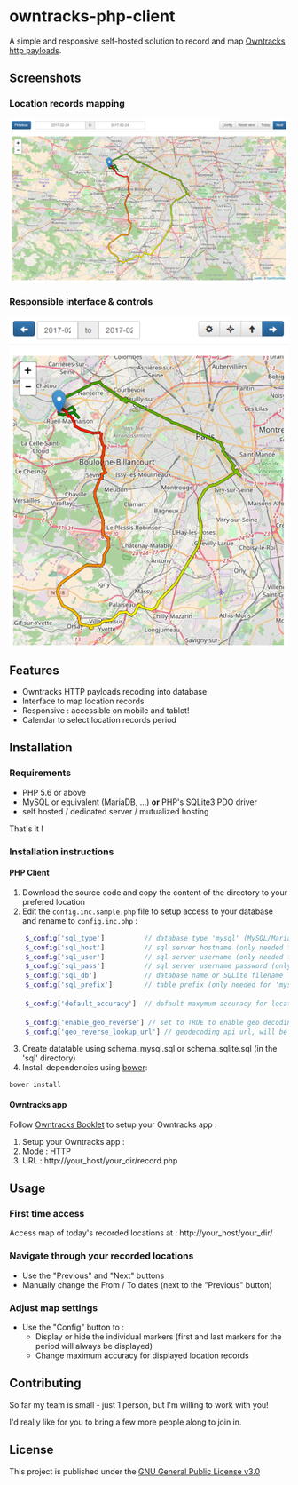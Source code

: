 owntracks-php-client
====================

A simple and responsive self-hosted solution to record and map [Owntracks](https://owntracks.org/) [http payloads](http://owntracks.org/booklet/tech/http/).

Screenshots
-----------

### Location records mapping
![Desktop view](docs/screenshot1.png?raw=true)

### Responsible interface & controls
![Responsive view](docs/screenshot2.png?raw=true)


Features
--------

* Owntracks HTTP payloads recoding into database
* Interface to map location records
* Responsive : accessible on mobile and tablet!
* Calendar to select location records period


Installation
------------

### Requirements
- PHP 5.6 or above
- MySQL or equivalent (MariaDB, …) **or** PHP's SQLite3 PDO driver
- self hosted / dedicated server / mutualized hosting

That's it !

### Installation instructions
#### PHP Client
1. Download the source code and copy the content of the directory to your prefered location
2. Edit the `config.inc.sample.php` file to setup access to your database and rename to `config.inc.php` :
```php
	$_config['sql_type']          // database type 'mysql' (MySQL/MariaDB) or 'sqlite'
	$_config['sql_host']          // sql server hostname (only needed for 'mysql')
	$_config['sql_user']          // sql server username (only needed for 'mysql')
	$_config['sql_pass']          // sql server username password (only needed for 'mysql')
	$_config['sql_db']            // database name or SQLite filename
	$_config['sql_prefix']        // table prefix (only needed for 'mysql')
	
	$_config['default_accuracy']  // default maxymum accuracy for location record to be displayed on the map
	
	$_config['enable_geo_reverse'] // set to TRUE to enable geo decoding of location records
	$_config['geo_reverse_lookup_url'] // geodecoding api url, will be appended with lat= & lon= attributes 
```
3. Create datatable using schema_mysql.sql or schema_sqlite.sql (in the 'sql' directory)
4. Install dependencies using [bower](https://bower.io/):
```
bower install
```

#### Owntracks app
Follow [Owntracks Booklet](http://owntracks.org/booklet/features/settings/) to setup your Owntracks app :

1. Setup your Owntracks app :
  1. Mode : HTTP
  2. URL : http://your_host/your_dir/record.php


Usage
-----

### First time access
Access map of today's recorded locations at : http://your_host/your_dir/

### Navigate through your recorded locations
* Use the "Previous" and "Next" buttons
* Manually change the From / To dates (next to the "Previous" button)

### Adjust map settings
* Use the "Config" button to :
  * Display or hide the individual markers (first and last markers for the period will always be displayed)
  * Change maximum accuracy for displayed location records


Contributing
------------

So far my team is small - just 1 person, but I'm willing to work with you!

I'd really like for you to bring a few more people along to join in.


License
-------

This project is published under the [GNU General Public License v3.0](https://choosealicense.com/licenses/gpl-3.0/)
